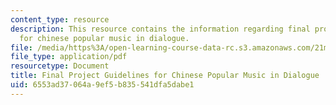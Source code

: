 ```yaml
---
content_type: resource
description: This resource contains the information regarding final project guidelines
  for chinese popular music in dialogue.
file: /media/https%3A/open-learning-course-data-rc.s3.amazonaws.com/21m-s53-chinese-popular-musics-in-dialogue-spring-2014/6553ad37064a9ef5b835541dfa5dabe1_MIT21M_S53S14_Final_Proj.pdf
file_type: application/pdf
resourcetype: Document
title: Final Project Guidelines for Chinese Popular Music in Dialogue
uid: 6553ad37-064a-9ef5-b835-541dfa5dabe1
---
```

